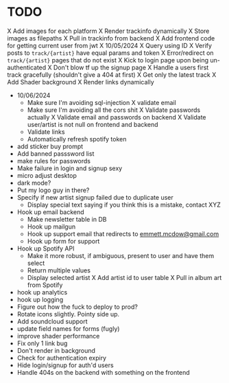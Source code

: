 # TODO
X Add images for each platform
X Render trackinfo dynamically
X Store images as filepaths
X Pull in trackinfo from backend
X Add frontend code for getting current user from jwt
X 10/05/2024
  X Query using ID
  X Verify posts to `track/{artist}` have equal params and token
  X Error/redirect on `track/{artist}` pages that do not exist
  X Kick to login page upon being un-authenticated
  X Don't blow tf up the signup page
  X Handle a users first track gracefully (shouldn't give a 404 at first)
  X Get only the latest track
  X Add Shader background
  X Render links dynamically
- 10/06/2024
  - Make sure I'm avoiding sql-injection
  X validate email
  - Make sure I'm avoiding all the cors shit
  X Validate passwords actually
  X Validate email and passwords on backend
  X Validate user/artist is not null on frontend and backend
  - Validate links
  - Automatically refresh spotify token
- add sticker buy prompt
- Add banned passsword list
- make rules for passwords
- Make failure in login and signup sexy
- micro adjust desktop
- dark mode?
- Put my logo guy in there?
- Specify if new artist signup failed due to duplicate user
  - Display special text saying if you think this is a mistake, contact XYZ
- Hook up email backend
  - Make newsletter table in DB
  - Hook up mailgun
  - Hook up support email that redirects to emmett.mcdow@gmail.com
  - Hook up form for support
- Hook up Spotify API
  - Make it more robust, if ambiguous, present to user and have them select
  - Return multiple values
  - Display selected artist
  X Add artist id to user table
  X Pull in album art from Spotify
- hook up analytics
- hook up logging
- Figure out how the fuck to deploy to prod?
- Rotate icons slightly. Pointy side up.
- Add soundcloud support
- update field names for forms (fugly)
- improve shader performance
- Fix only 1 link bug
- Don't render in background
- Check for authentication expiry
- Hide login/signup for auth'd users
- Handle 404s on the backend with something on the frontend

